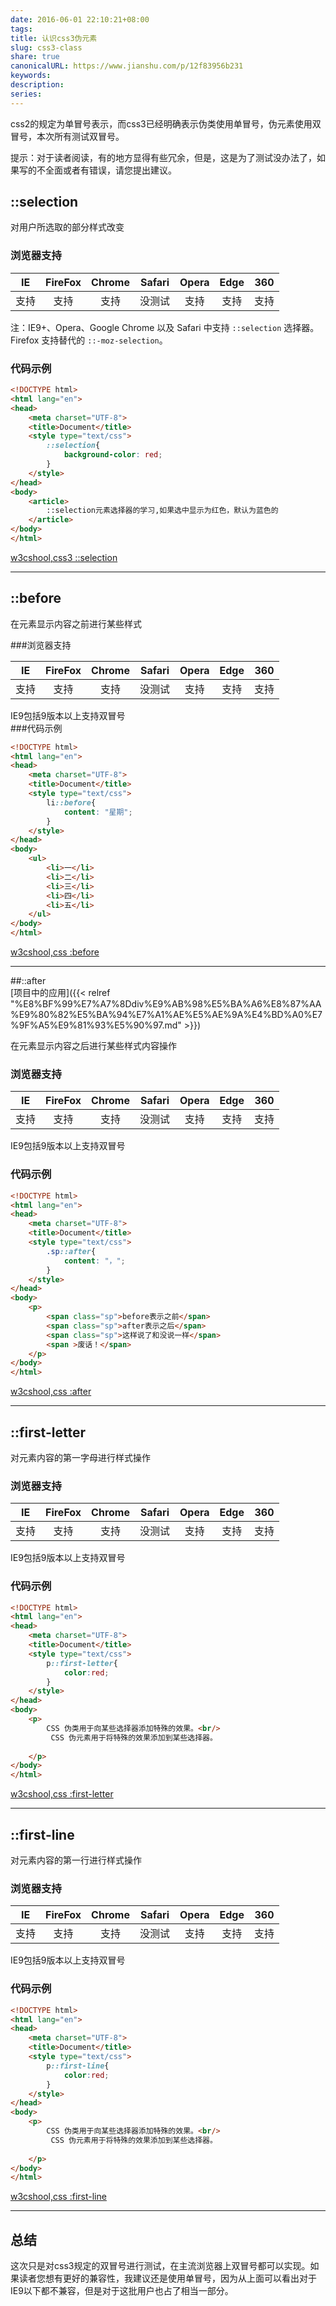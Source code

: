 ```yaml
---  
date: 2016-06-01 22:10:21+08:00  
tags:   
title: 认识css3伪元素  
slug: css3-class  
share: true  
canonicalURL: https://www.jianshu.com/p/12f83956b231  
keywords:   
description:   
series:   
---  
```

  
css2的规定为单冒号表示，而css3已经明确表示伪类使用单冒号，伪元素使用双冒号，本次所有测试双冒号。  
  
提示：对于读者阅读，有的地方显得有些冗余，但是，这是为了测试没办法了，如果写的不全面或者有错误，请您提出建议。  
  
## ::selection  
对用户所选取的部分样式改变  
  
### 浏览器支持  
  
| IE | FireFox| Chrome |Safari|Opera|Edge|360|  
| :-: |:-:|:-:|:-:|:-:|:-:|:-:|  
| 支持 |支持 |支持 | 没测试 | 支持 |   支持 | 支持 |    
注：IE9+、Opera、Google Chrome 以及 Safari 中支持 `::selection` 选择器。  
Firefox 支持替代的 `::-moz-selection`。  
  
### 代码示例  
  
```html  
<!DOCTYPE html>  
<html lang="en">  
<head>  
	<meta charset="UTF-8">  
	<title>Document</title>  
	<style type="text/css">  
		::selection{  
			background-color: red;  
		}  
	</style>  
</head>  
<body>  
	<article>  
		::selection元素选择器的学习,如果选中显示为红色，默认为蓝色的  
	</article>  
</body>  
</html>   
```  
[w3cshool,css3 ::selection](http://www.w3school.com.cn/cssref/selector_selection.asp)  
***   
## ::before  
在元素显示内容之前进行某些样式  
  
###浏览器支持  
  
| IE | FireFox| Chrome |Safari|Opera|Edge|360|  
| :-: |:-:|:-:|:-:|:-:|:-:|:-:|  
| 支持 |支持 |支持 |没测试|支持  |支持 |支持 |  
IE9包括9版本以上支持双冒号  
###代码示例  
```html  
<!DOCTYPE html>  
<html lang="en">  
<head>  
	<meta charset="UTF-8">  
	<title>Document</title>  
	<style type="text/css">  
		li::before{  
			content: "星期";  
		}  
	</style>  
</head>  
<body>  
	<ul>  
		<li>一</li>  
		<li>二</li>  
		<li>三</li>  
		<li>四</li>  
		<li>五</li>  
	</ul>  
</body>  
</html>  
```  
[w3cshool,css :before](http://www.w3school.com.cn/cssref/selector_before.asp)  
***  
##::after  
[项目中的应用]({{< relref "%E8%BF%99%E7%A7%8Ddiv%E9%AB%98%E5%BA%A6%E8%87%AA%E9%80%82%E5%BA%94%E7%A1%AE%E5%AE%9A%E4%BD%A0%E7%9F%A5%E9%81%93%E5%90%97.md" >}})  
  
在元素显示内容之后进行某些样式内容操作  
### 浏览器支持  
  
| IE | FireFox| Chrome |Safari|Opera|Edge|360|  
| :-: |:-:|:-:|:-:|:-:|:-:|:-:|  
| 支持 |支持 |支持 |没测试|支持  |支持 |支持 |  
IE9包括9版本以上支持双冒号  
### 代码示例  
```html  
<!DOCTYPE html>  
<html lang="en">  
<head>  
	<meta charset="UTF-8">  
	<title>Document</title>  
	<style type="text/css">  
		.sp::after{  
			content: "，";  
		}  
	</style>  
</head>  
<body>  
	<p>  
		<span class="sp">before表示之前</span>  
		<span class="sp">after表示之后</span>  
		<span class="sp">这样说了和没说一样</span>  
		<span >废话！</span>  
	</p>  
</body>  
</html>  
```  
  
[w3cshool,css :after](http://www.w3school.com.cn/cssref/selector_after.asp)  
  
***  
## ::first-letter  
对元素内容的第一字母进行样式操作  
  
### 浏览器支持  
  
| IE | FireFox| Chrome |Safari|Opera|Edge|360|  
| :-: |:-:|:-:|:-:|:-:|:-:|:-:|  
| 支持 |支持 |支持 |没测试|支持  |支持 |支持 |  
IE9包括9版本以上支持双冒号  
### 代码示例  
```html  
<!DOCTYPE html>  
<html lang="en">  
<head>  
	<meta charset="UTF-8">  
	<title>Document</title>  
	<style type="text/css">  
		p::first-letter{  
			color:red;  
		}  
	</style>  
</head>  
<body>  
	<p>  
		CSS 伪类用于向某些选择器添加特殊的效果。<br/>  
		 CSS 伪元素用于将特殊的效果添加到某些选择器。  
  
	</p>  
</body>  
</html>  
```  
[w3cshool,css :first-letter](http://www.w3school.com.cn/cssref/selector_first-letter.asp)  
  
***  
## ::first-line  
对元素内容的第一行进行样式操作  
  
### 浏览器支持  
  
| IE | FireFox| Chrome |Safari|Opera|Edge|360|  
| :-: |:-:|:-:|:-:|:-:|:-:|:-:|  
| 支持 |支持 |支持 |没测试|支持  |支持 |支持 |  
IE9包括9版本以上支持双冒号  
### 代码示例  
```html  
<!DOCTYPE html>  
<html lang="en">  
<head>  
	<meta charset="UTF-8">  
	<title>Document</title>  
	<style type="text/css">  
		p::first-line{  
			color:red;  
		}  
	</style>  
</head>  
<body>  
	<p>  
		CSS 伪类用于向某些选择器添加特殊的效果。<br/>  
		 CSS 伪元素用于将特殊的效果添加到某些选择器。  
  
	</p>  
</body>  
</html>  
```  
[w3cshool,css :first-line](http://www.w3school.com.cn/cssref/selector_first-line.asp)  
***  
## 总结  
这次只是对css3规定的双冒号进行测试，在主流浏览器上双冒号都可以实现。如果读者您想有更好的兼容性，我建议还是使用单冒号，因为从上面可以看出对于IE9以下都不兼容，但是对于这批用户也占了相当一部分。